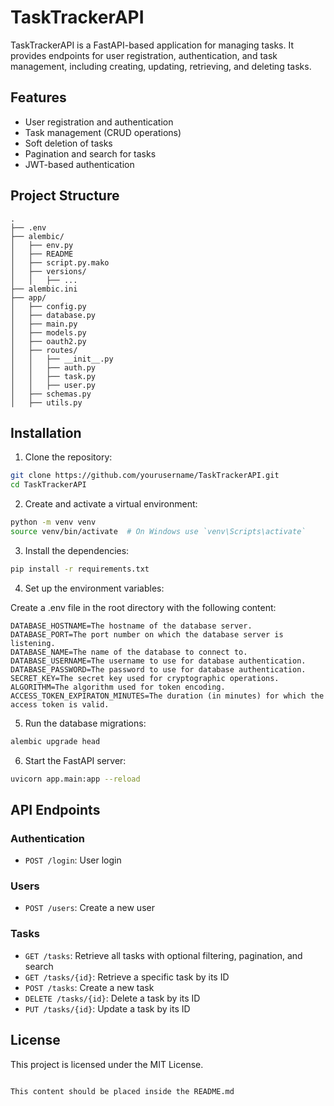 # TaskTrackerAPI

TaskTrackerAPI is a FastAPI-based application for managing tasks. It provides endpoints for user registration, authentication, and task management, including creating, updating, retrieving, and deleting tasks.

## Features

- User registration and authentication
- Task management (CRUD operations)
- Soft deletion of tasks
- Pagination and search for tasks
- JWT-based authentication

## Project Structure

```
.
├── .env
├── alembic/
│   ├── env.py
│   ├── README
│   ├── script.py.mako
│   ├── versions/
│   │   ├── ...
├── alembic.ini
├── app/
│   ├── config.py
│   ├── database.py
│   ├── main.py
│   ├── models.py
│   ├── oauth2.py
│   ├── routes/
│   │   ├── __init__.py
│   │   ├── auth.py
│   │   ├── task.py
│   │   ├── user.py
│   ├── schemas.py
│   ├── utils.py
```

## Installation

1. Clone the repository:

```sh
git clone https://github.com/yourusername/TaskTrackerAPI.git
cd TaskTrackerAPI
```

2. Create and activate a virtual environment:

```sh
python -m venv venv
source venv/bin/activate  # On Windows use `venv\Scripts\activate`
```

3. Install the dependencies:

```sh
pip install -r requirements.txt
```

4. Set up the environment variables:

Create a .env file in the root directory with the following content:

```env
DATABASE_HOSTNAME=The hostname of the database server.
DATABASE_PORT=The port number on which the database server is listening.
DATABASE_NAME=The name of the database to connect to.
DATABASE_USERNAME=The username to use for database authentication.
DATABASE_PASSWORD=The password to use for database authentication.
SECRET_KEY=The secret key used for cryptographic operations.
ALGORITHM=The algorithm used for token encoding.
ACCESS_TOKEN_EXPIRATON_MINUTES=The duration (in minutes) for which the access token is valid.
```

5. Run the database migrations:

```sh
alembic upgrade head
```

6. Start the FastAPI server:

```sh
uvicorn app.main:app --reload
```

## API Endpoints

### Authentication

- `POST /login`: User login

### Users

- `POST /users`: Create a new user

### Tasks

- `GET /tasks`: Retrieve all tasks with optional filtering, pagination, and search
- `GET /tasks/{id}`: Retrieve a specific task by its ID
- `POST /tasks`: Create a new task
- `DELETE /tasks/{id}`: Delete a task by its ID
- `PUT /tasks/{id}`: Update a task by its ID

## License

This project is licensed under the MIT License.
```

This content should be placed inside the README.md